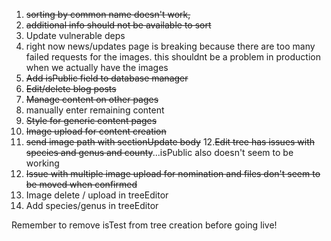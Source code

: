 1. ~~sorting by common name doesn't work,~~ 
2. ~~additional info should not be available to sort~~
3. Update vulnerable deps
4. right now news/updates page is breaking because there are too many failed requests for the images. this shouldnt be a problem in production when we 
actually have the images
5. ~~Add isPublic field to database manager~~ 
6. ~~Edit/delete blog posts~~
7. ~~Manage content on other pages~~
8. manually enter remaining content
9. ~~Style for generic content pages~~
10. ~~Image upload for content creation~~
11. ~~send image path with sectionUpdate body~~
12.~~Edit tree has issues with species and genus and county~~...isPublic also doesn't seem to be working
13. ~~Issue with multiple image upload for nomination and files don't seem to be moved when confirmed~~
14. Image delete / upload in treeEditor
15. Add species/genus in treeEditor


Remember to remove isTest from tree creation before going live!